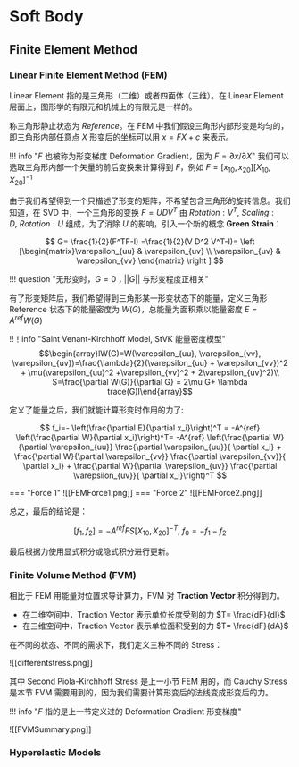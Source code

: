 
# Soft Body

## Finite Element Method

### Linear Finite Element Method (FEM)

Linear Element 指的是三角形（二维）或者四面体（三维）。在 Linear Element 层面上，图形学的有限元和机械上的有限元是一样的。

称三角形静止状态为 *Reference*。在 FEM 中我们假设三角形内部形变是均匀的，即三角形内部任意点 $X$ 形变后的坐标可以用 $x=FX+c$ 来表示。

!!! info "$F$ 也被称为形变梯度 Deformation Gradient，因为 $F=\partial x /\partial X$"
	我们可以选取三角形内部一个矢量的前后变换来计算得到 $F$，例如 $F=[x_{10}, x_{20}][ X_{10}, X_{20}]^{-1}$

 由于我们希望得到一个只描述了形变的矩阵，不希望包含三角形的旋转信息。我们知道，在 SVD 中，一个三角形的变换 $F=UDV^T$ 由 $Rotation: V^{T},\ Scaling: D,\ Rotation:U$ 组成，为了消除 $U$ 的影响，引入一个新的概念 **Green Strain**：

$$
G= \frac{1}{2}(F^TF-I) =\frac{1}{2}(V D^2 V^T-I)=
\left [\begin{matrix}\varepsilon_{uu} & \varepsilon_{uv} \\ \varepsilon_{uv} & \varepsilon_{vv} \end{matrix} \right ]
$$

!!! question "无形变时，$G=0$；$||G||$ 与形变程度正相关"

有了形变矩阵后，我们希望得到三角形某一形变状态下的能量，定义三角形 Reference 状态下的能量密度为 $W(G)$，总能量为面积乘以能量密度 $E=A^{ref}W(G)$

!!！info "Saint Venant-Kirchhoff Model, StVK 能量密度模型"
	$$\begin{array}lW(G)=W(\varepsilon_{uu}, \varepsilon_{vv}, \varepsilon_{uv})=\frac{\lambda}{2}(\varepsilon_{uu} + \varepsilon_{vv})^2 + \mu(\varepsilon_{uu}^2 +\varepsilon_{vv}^2 + 2\varepsilon_{uv}^2)\\ S=\frac{\partial W(G)}{\partial G} = 2\mu G+ \lambda trace(G)I\end{array}$$

定义了能量之后，我们就能计算形变时作用的力了:

$$
f_i=- \left(\frac{\partial E}{\partial x_i}\right)^T = -A^{ref} \left(\frac{\partial W}{\partial x_i}\right)^T= -A^{ref} \left(\frac{\partial W}{\partial \varepsilon_{uu}} \frac{\partial \varepsilon_{uu}}{ \partial x_i} + \frac{\partial W}{\partial \varepsilon_{vv}} \frac{\partial \varepsilon_{vv}}{ \partial x_i} + \frac{\partial W}{\partial \varepsilon_{uv}} \frac{\partial \varepsilon_{uv}}{ \partial x_i}\right)^T
$$

=== "Force 1"
	![[FEMForce1.png]]
=== "Force 2"
	![[FEMForce2.png]]

总之，最后的结论是：

$$
[f_1, f_2] = -A^{ref} FS[X_{10}, X_{20}]^{-T},\ f_0 = -f_1 - f_2
$$

最后根据力使用显式积分或隐式积分进行更新。

### Finite Volume Method (FVM)

相比于 FEM 用能量对位置求导计算力，FVM 对 **Traction Vector** 积分得到力。

- 在二维空间中，Traction Vector 表示单位长度受到的力 $T= \frac{dF}{dl}$
- 在三维空间中，Traction Vector 表示单位面积受到的力 $T= \frac{dF}{dA}$

在不同的状态、不同的需求下，我们定义三种不同的 Stress：

![[differentstress.png]]

其中 Second Piola-Kirchhoff Stress 是上一小节 FEM 用的，而 Cauchy Stress 是本节 FVM 需要用到的，因为我们需要计算形变后的法线变成形变后的力。

!!! info "$F$ 指的是上一节定义过的 Deformation Gradient 形变梯度"

![[FVMSummary.png]]

### Hyperelastic Models

